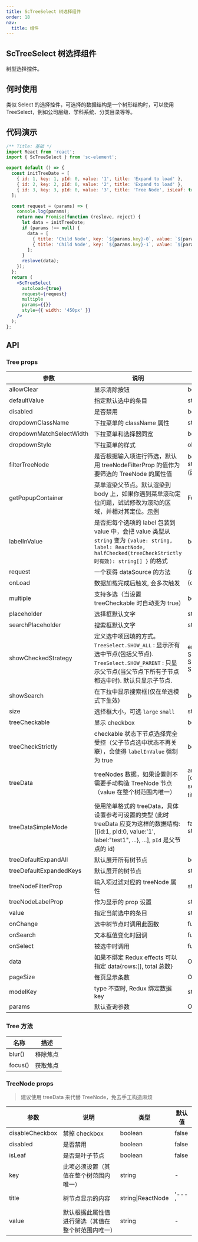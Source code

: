 ```yaml
---
title: ScTreeSelect 树选择组件
order: 18
nav:
  title: 组件
---
```


## ScTreeSelect 树选择组件

树型选择控件。

## 何时使用

类似 Select 的选择控件，可选择的数据结构是一个树形结构时，可以使用 TreeSelect，例如公司层级、学科系统、分类目录等等。

## 代码演示

```jsx
/** Title: 基础 */
import React from 'react';
import { ScTreeSelect } from 'sc-element';

export default () => {
  const initTreeDate = [
    { id: 1, key: 1, pId: 0, value: '1', title: 'Expand to load' },
    { id: 2, key: 2, pId: 0, value: '2', title: 'Expand to load' },
    { id: 3, key: 3, pId: 0, value: '3', title: 'Tree Node', isLeaf: true },
  ];

  const request = (params) => {
    console.log(params);
    return new Promise(function (reslove, reject) {
      let data = initTreeDate;
      if (params !== null) {
        data = [
          { title: 'Child Node', key: `${params.key}-0`, value: `${params.value}-0` },
          { title: 'Child Node', key: `${params.key}-1`, value: `${params.value}-1` },
        ];
      }
      reslove(data);
    });
  };
  return (
    <ScTreeSelect
      autoload={true}
      request={request}
      multiple
      params={{}}
      style={{ width: '450px' }}
    />
  );
};
```

## API

### Tree props

| 参数 | 说明 | 类型 | 默认值 |
| --- | --- | --- | --- |
| allowClear | 显示清除按钮 | boolean | false |
| defaultValue | 指定默认选中的条目 | string/string\[] | - |
| disabled | 是否禁用 | boolean | false |
| dropdownClassName | 下拉菜单的 className 属性 | string | - |
| dropdownMatchSelectWidth | 下拉菜单和选择器同宽 | boolean | true |
| dropdownStyle | 下拉菜单的样式 | object | - |
| filterTreeNode | 是否根据输入项进行筛选，默认用 treeNodeFilterProp 的值作为要筛选的 TreeNode 的属性值 | boolean\|Function(inputValue: string, treeNode: TreeNode) (函数需要返回 bool 值) | Function |
| getPopupContainer | 菜单渲染父节点。默认渲染到 body 上，如果你遇到菜单滚动定位问题，试试修改为滚动的区域，并相对其定位。[示例](https://codepen.io/afc163/pen/zEjNOy?editors=0010) | Function(triggerNode) | () => document.body |
| labelInValue | 是否把每个选项的 label 包装到 value 中，会把 value 类型从 `string` 变为 `{value: string, label: ReactNode, halfChecked(treeCheckStrictly 时有效): string[] }` 的格式 | boolean | false |
| request | 一个获得 dataSource 的方法 | (params?: any) => Promise | '' |
| onLoad | 数据加载完成后触发, 会多次触发 | (dataSource: T[]) => void | '' |
| multiple | 支持多选（当设置 treeCheckable 时自动变为 true） | boolean | false |
| placeholder | 选择框默认文字 | string | - |
| searchPlaceholder | 搜索框默认文字 | string | - |
| showCheckedStrategy | 定义选中项回填的方式。 `TreeSelect.SHOW_ALL` : 显示所有选中节点(包括父节点). `TreeSelect.SHOW_PARENT` : 只显示父节点(当父节点下所有子节点都选中时). 默认只显示子节点. | enum{TreeSelect. SHOW_ALL, TreeSelect. SHOW_PARENT, TreeSelect. SHOW_CHILD } | TreeSelect. SHOW_CHILD |
| showSearch | 在下拉中显示搜索框(仅在单选模式下生效) | boolean | false |
| size | 选择框大小，可选 `large` `small` | string | 'default' |
| treeCheckable | 显示 checkbox | boolean | false |
| treeCheckStrictly | checkable 状态下节点选择完全受控（父子节点选中状态不再关联），会使得 `labelInValue` 强制为 true | boolean | false |
| treeData | treeNodes 数据，如果设置则不需要手动构造 TreeNode 节点（value 在整个树范围内唯一） | array&lt; {value, label, children, [disabled, disableCheckbox, selectable]}>(如果定义了 title，label 会被 title 覆盖) | \[] |
| treeDataSimpleMode | 使用简单格式的 treeData，具体设置参考可设置的类型 (此时 treeData 应变为这样的数据结构: [{id:1, pId:0, value:'1', label:"test1", ...}, ...], `pId` 是父节点的 id) | false\|Array&lt; { id: string, pId: string, rootPId: null }> | false |
| treeDefaultExpandAll | 默认展开所有树节点 | boolean | false |
| treeDefaultExpandedKeys | 默认展开的树节点 | string\[] | - |
| treeNodeFilterProp | 输入项过滤对应的 treeNode 属性 | string | 'value' |
| treeNodeLabelProp | 作为显示的 prop 设置 | string | 'title' |
| value | 指定当前选中的条目 | string/string\[] | - |
| onChange | 选中树节点时调用此函数 | function(value, label, extra) | - |
| onSearch | 文本框值变化时回调 | function(value: string) | - |
| onSelect | 被选中时调用 | function(value, node, extra) | - |
| data | 如果不绑定 Redux effects 可以指定 data{rows:[], total 总数} | Object |  |
| pageSize | 每页显示条数 | Object |  |
| modelKey | type 不空时, Redux 绑定数据 key | string | "list" |
| params | 默认查询参数 | Object | null |

### Tree 方法

| 名称    | 描述     |
| ------- | -------- |
| blur()  | 移除焦点 |
| focus() | 获取焦点 |

### TreeNode props

> 建议使用 treeData 来代替 TreeNode，免去手工构造麻烦

| 参数 | 说明 | 类型 | 默认值 |
| --- | --- | --- | --- |
| disableCheckbox | 禁掉 checkbox | boolean | false |
| disabled | 是否禁用 | boolean | false |
| isLeaf | 是否是叶子节点 | boolean | false |
| key | 此项必须设置（其值在整个树范围内唯一） | string | - |
| title | 树节点显示的内容 | string\|ReactNode | '---' |
| value | 默认根据此属性值进行筛选（其值在整个树范围内唯一） | string | - |
